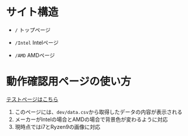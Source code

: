 # サイト構造
- ```/```
トップページ

- ```/Intel```
Intelページ

- ```/AMD```
AMDページ


# 動作確認用ページの使い方

[テストページはこちら](https://s1f102301358.github.io/team-project/dev/test.html)

1. このページには、```dev/data.csv```から取得したデータの内容が表示される
2. メーカーがIntelの場合とAMDの場合で背景色が変わるように対応
3. 現時点ではi7とRyzen9の画像に対応
